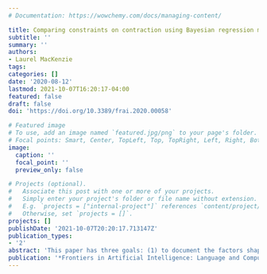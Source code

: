 ```yaml
---
# Documentation: https://wowchemy.com/docs/managing-content/

title: Comparing constraints on contraction using Bayesian regression modeling
subtitle: ''
summary: ''
authors:
- Laurel MacKenzie
tags:
categories: []
date: '2020-08-12'
lastmod: 2021-10-07T16:20:17-04:00
featured: false
draft: false
doi: 'https://doi.org/10.3389/frai.2020.00058'

# Featured image
# To use, add an image named `featured.jpg/png` to your page's folder.
# Focal points: Smart, Center, TopLeft, Top, TopRight, Left, Right, BottomLeft, Bottom, BottomRight.
image:
  caption: ''
  focal_point: ''
  preview_only: false

# Projects (optional).
#   Associate this post with one or more of your projects.
#   Simply enter your project's folder or file name without extension.
#   E.g. `projects = ["internal-project"]` references `content/project/deep-learning/index.md`.
#   Otherwise, set `projects = []`.
projects: []
publishDate: '2021-10-07T20:20:17.713147Z'
publication_types:
- '2'
abstract: 'This paper has three goals: (1) to document the factors shaping *is*-contraction in Mainstream American English; (2) to assess the extent to which these factors also shape contraction of *has*; (3) to use shared patterns of contraction across the two verbs to draw conclusions about how the varying forms are represented grammatically. While *is* has two distinct phonological forms in variation, *has* has three. This necessitates regression modeling which can handle non-binary response variables; I use Bayesian Markov chain Monte Carlo modeling. Through this modeling, I (1) uncover a number of novel predictors shaping contraction of *is*, and (2) demonstrate that many of the patterns shown by *is* are also in evidence for *has*. I also (3) argue that modeling *has*-variation as the product of two stages of binary choices — a common treatment of three-way variation in variationist sociolinguistics — cannot adequately explain the quantitative patterns, which are only compatible with a grammatical model under which three distinct forms vary with each other. The findings have theoretical and methodological consequences for sociolinguistic work on ternary variables.'
publication: '*Frontiers in Artificial Intelligence: Language and Computation* 3:58'
---
```

